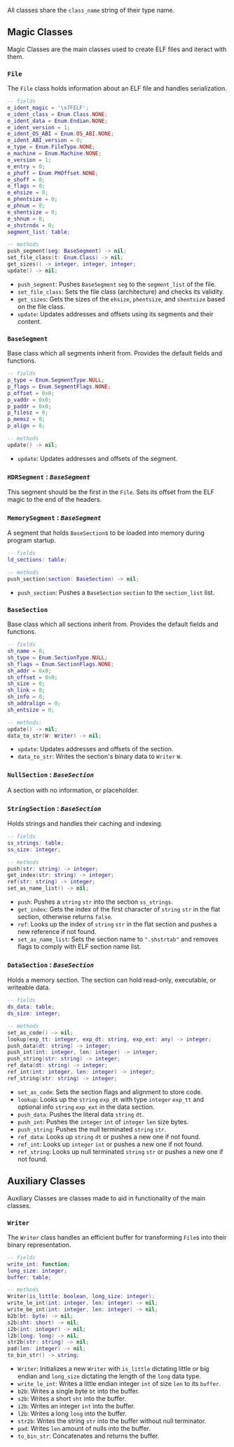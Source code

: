 All classes share the `class_name` string of their type name.

## **Magic Classes**
Magic Classes are the main classes used to create ELF files and iteract with them.

### `File`
The `File` class holds information about an ELF file and handles serialization.

```Lua
-- fields
e_ident_magic = '\x7FELF';
e_ident_class = Enum.Class.NONE;
e_ident_data = Enum.Endian.NONE;
e_ident_version = 1;
e_ident_OS_ABI = Enum.OS_ABI.NONE;
e_ident_ABI_version = 0;
e_type = Enum.FileType.NONE;
e_machine = Enum.Machine.NONE;
e_version = 1;
e_entry = 0;
e_phoff = Enum.PHOffset.NONE;
e_shoff = 0;
e_flags = 0;
e_ehsize = 0;
e_phentsize = 0;
e_phnum = 0;
e_shentsize = 0;
e_shnum = 0;
e_shstrndx = 0;
segment_list: table;

-- methods
push_segment(seg: BaseSegment) -> nil;
set_file_class(t: Enum.Class) -> nil;
get_sizes() -> integer, integer, integer;
update() -> nil;
```

* `push_segment`: Pushes `BaseSegment` `seg` to the `segment_list` of the file.
* `set_file_class`: Sets the file class (architecture) and checks its validity.
* `get_sizes`: Gets the sizes of the `ehsize`, `phentsize`, and `shentsize` based on the file class.
* `update`: Updates addresses and offsets using its segments and their content.

### `BaseSegment`
Base class which all segments inherit from. Provides the default fields and functions.

```Lua
-- fields
p_type = Enum.SegmentType.NULL;
p_flags = Enum.SegmentFlags.NONE;
p_offset = 0x0;
p_vaddr = 0x0;
p_paddr = 0x0;
p_filesz = 0;
p_memsz = 0;
p_align = 0;

-- methods
update() -> nil;
```

* `update`: Updates addresses and offsets of the segment.

### `HDRSegment` : _`BaseSegment`_
This segment should be the first in the `File`. Sets its offset from the ELF magic to the end of the headers.

### `MemorySegment` : _`BaseSegment`_
A segment that holds `BaseSection`s to be loaded into memory during program startup.

```Lua
-- fields
ld_sections: table;

-- methods
push_section(section: BaseSection) -> nil;
```

* `push_section`: Pushes a `BaseSection` `section` to the `section_list` list.

### `BaseSection`
Base class which all sections inherit from. Provides the default fields and functions.

```Lua
-- fields
sh_name = 0;
sh_type = Enum.SectionType.NULL;
sh_flags = Enum.SectionFlags.NONE;
sh_addr = 0x0;
sh_offset = 0x0;
sh_size = 0;
sh_link = 0;
sh_info = 0;
sh_addralign = 0;
sh_entsize = 0;

-- methods:
update() -> nil;
data_to_str(W: Writer) -> nil;
```

* `update`: Updates addresses and offsets of the section.
* `data_to_str`: Writes the section's binary data to `Writer` `W`.

### `NullSection` : _`BaseSection`_
A section with no information, or placeholder.

### `StringSection` : _`BaseSection`_
Holds strings and handles their caching and indexing.

```Lua
-- fields
ss_strings: table;
ss_size: integer;

-- methods
push(str: string) -> integer;
get_index(str: string) -> integer;
ref(str: string) -> integer;
set_as_name_list() -> nil;
```

* `push`: Pushes a `string` `str` into the section `ss_strings`.
* `get_index`: Gets the index of the first character of `string` `str` in the flat section, otherwise returns `false`.
* `ref`: Looks up the index of `string` `str` in the flat section and pushes a new reference if not found.
* `set_as_name_list`: Sets the section name to `".shstrtab"` and removes flags to comply with ELF section name list.

### `DataSection` : _`BaseSection`_
Holds a memory section. The section can hold read-only, executable, or writeable data.

```Lua
-- fields
ds_data: table;
ds_size: integer;

-- methods
set_as_code() -> nil;
lookup(exp_tt: integer, exp_dt: string, exp_ext: any) -> integer;
push_data(dt: string) -> integer;
push_int(int: integer, len: integer) -> integer;
push_string(str: string) -> integer;
ref_data(dt: string) -> integer;
ref_int(int: integer, len: integer) -> integer;
ref_string(str: string) -> integer;
```

* `set_as_code`: Sets the section flags and alignment to store code.
* `lookup`: Looks up the `string` `exp_dt` with type `integer` `exp_tt` and optional info `string`  `exp_ext` in the data section.
* `push_data`: Pushes the literal data `string` `dt`.
* `push_int`: Pushes the `integer` `int` of `integer` `len` size bytes.
* `push_string`: Pushes the null terminated `string` `str`.
* `ref_data`: Looks up `string` `dt` or pushes a new one if not found.
* `ref_int`: Looks up `integer` `int` or pushes a new one if not found.
* `ref_string`: Looks up null terminated `string` `str` or pushes a new one if not found.

## Auxiliary Classes
Auxiliary Classes are classes made to aid in functionality of the main classes.

### `Writer`
The `Writer` class handles an efficient buffer for transforming `File`s into their binary representation.

```Lua
-- fields
write_int: function;
long_size: integer;
buffer: table;

-- methods
Writer(is_little: boolean, long_size: integer);
write_le_int(int: integer, len: integer) -> nil;
write_be_int(int: integer, len: integer) -> nil;
b2b(bt: byte) -> nil;
s2b(sht: short) -> nil;
i2b(int: integer) -> nil;
l2b(long: long) -> nil;
str2b(str: string) -> nil;
pad(len: integer) -> nil;
to_bin_str() -> string;
```

* `Writer`: Initializes a new `Writer` with `is_little` dictating little or big endian and `long_size` dictating the length of the `long` data type.
* `write_le_int`: Writes a little endian integer `int` of size `len` to its `buffer`.
* `b2b`: Writes a single byte `bt` into the buffer.
* `s2b`: Writes a short `sht` into the buffer.
* `i2b`: Writes an integer `int` into the buffer.
* `l2b`: Writes a long `long` into the buffer.
* `str2b`: Writes the string `str` into the buffer without null terminator.
* `pad`: Writes `len` amount of nulls into the buffer.
* `to_bin_str`: Concatenates and returns the buffer.
